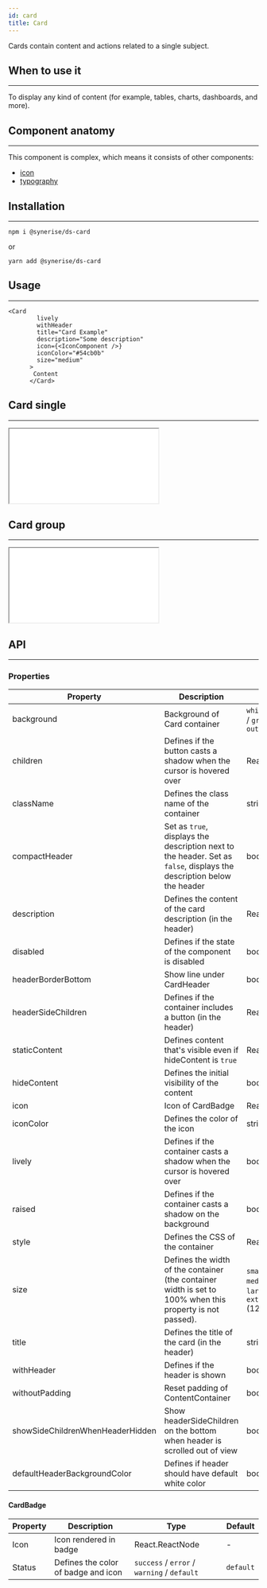 ```yaml
---
id: card
title: Card
---
```


Cards contain content and actions related to a single subject.

## When to use it

---

To display any kind of content (for example, tables, charts, dashboards, and more).

## Component anatomy

---

This component is complex, which means it consists of other components:

- [icon](/docs/components/icon/)
- [typography](/docs/components/typography/)

## Installation

---

```
npm i @synerise/ds-card
```

or

```
yarn add @synerise/ds-card
```

## Usage

---

```
<Card
        lively
        withHeader
        title="Card Example"
        description="Some description"
        icon={<IconComponent />}
        iconColor="#54cb0b"
        size="medium"
      >
       Content
      </Card>
```

## Card single

---

<iframe src="/storybook-static/iframe.html?id=components-card--single"></iframe>

## Card group

---

<iframe src="/storybook-static/iframe.html?id=components-card--group"></iframe>

## API

---

### Properties

| Property                          | Description                                                                                                           | Type                                                                         | Default |
| --------------------------------- | --------------------------------------------------------------------------------------------------------------------- | ---------------------------------------------------------------------------- | ------- |
| background                        | Background of Card container                                                                                          | `white` / `white-shadow` / `grey` / `grey-shadow` / `outline`                | `white` |
| children                          | Defines if the button casts a shadow when the cursor is hovered over                                                  | React.ReactNode                                                              | -       |
| className                         | Defines the class name of the container                                                                               | string                                                                       | -       |
| compactHeader                     | Set as `true`, displays the description next to the header. Set as `false`, displays the description below the header | boolean                                                                      | -       |
| description                       | Defines the content of the card description (in the header)                                                           | React.ReactNode                                                              | string  |
| disabled                          | Defines if the state of the component is disabled                                                                     | boolean                                                                      | -       |
| headerBorderBottom                | Show line under CardHeader                                                                                            | boolean                                                                      | `false` |
| headerSideChildren                | Defines if the container includes a button (in the header)                                                            | React.ReactNode                                                              | -       |
| staticContent                     | Defines content that's visible even if hideContent is `true`                                                          | React.ReactNode                                                              | -       |
| hideContent                       | Defines the initial visibility of the content                                                                         | boolean                                                                      | `false` |
| icon                              | Icon of CardBadge                                                                                                     | React.ReactNode                                                              | -       |
| iconColor                         | Defines the color of the icon                                                                                         | string                                                                       | -       |
| lively                            | Defines if the container casts a shadow when the cursor is hovered over                                               | boolean                                                                      | -       |
| raised                            | Defines if the container casts a shadow on the background                                                             | boolean                                                                      | -       |
| style                             | Defines the CSS of the container                                                                                      | React.CSSProperties                                                          | -       |
| size                              | Defines the width of the container (the container width is set to 100% when this property is not passed).             | `small` (472px) / `medium` (588px) / `large` (966px) / `extraLarge` (1232px) | -       |
| title                             | Defines the title of the card (in the header)                                                                         | string                                                                       | -       |
| withHeader                        | Defines if the header is shown                                                                                        | boolean                                                                      | -       |
| withoutPadding                    | Reset padding of ContentContainer                                                                                     | boolean                                                                      | `false` |
| showSideChildrenWhenHeaderHidden  | Show headerSideChildren on the bottom when header is scrolled out of view                                             | boolean                                                                      | `false` |
| defaultHeaderBackgroundColor      | Defines if header should have default white color                                                                     | boolean                                                                      | `false` |

#### CardBadge

| Property | Description                         | Type                                        | Default   |
| -------- | ----------------------------------- | ------------------------------------------- | --------- |
| Icon     | Icon rendered in badge              | React.ReactNode                             | -         |
| Status   | Defines the color of badge and icon | `success` / `error` / `warning` / `default` | `default` |
